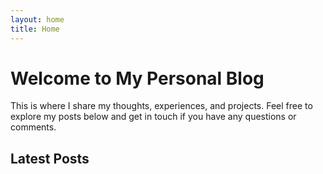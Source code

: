 ```yaml
---
layout: home
title: Home
---
```


# Welcome to My Personal Blog

This is where I share my thoughts, experiences, and projects. Feel free to explore my posts below and get in touch if you have any questions or comments.

## Latest Posts 